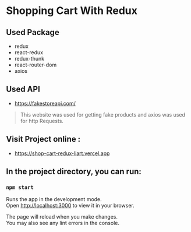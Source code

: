 # Shopping Cart With Redux

## Used Package
- redux
- react-redux
- redux-thunk
- react-router-dom
- axios

## Used API
- https://fakestoreapi.com/
> This website was used for getting fake products and axios was used for http Requests.

## Visit Project online :
- https://shop-cart-redux-liart.vercel.app

## In the project directory, you can run:

### `npm start`

Runs the app in the development mode.\
Open [http://localhost:3000](http://localhost:3000) to view it in your browser.

The page will reload when you make changes.\
You may also see any lint errors in the console.
